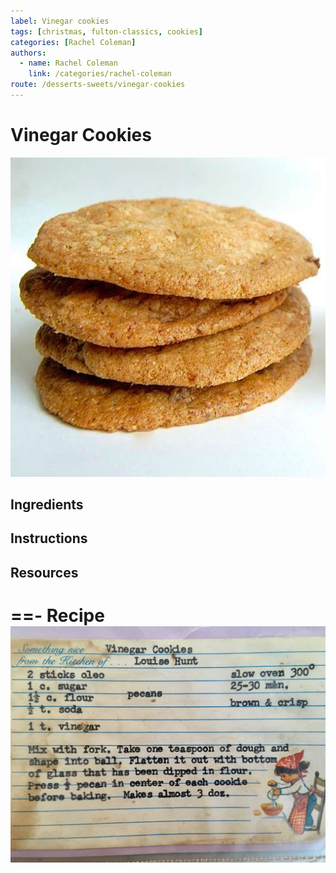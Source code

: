 ```yaml
---
label: Vinegar cookies
tags: [christmas, fulton-classics, cookies]
categories: [Rachel Coleman]
authors:
  - name: Rachel Coleman
    link: /categories/rachel-coleman
route: /desserts-sweets/vinegar-cookies
---
```


# Vinegar Cookies
![Oldie but a goodie, and relatively unique as cookies go. Fulton/Wright family favorite going back to the mid-1900s.](/static/banners/vinegar-cookies.jpg)

## Ingredients

## Instructions

## Resources
==- Recipe
![](/static/recipes/vinegar-cookies.jpg)
===
